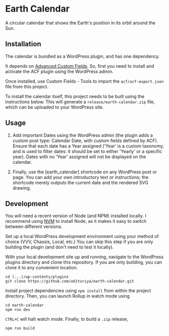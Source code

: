 # Earth Calendar

A circular calendar that shows the Earth's position in its orbit around the Sun.

## Installation

The calendar is bundled as a WordPress plugin, and has one dependency.

It depends on [Advanced Custom Fields](https://wordpress.org/plugins/advanced-custom-fields/).
So, first you need to install and activate the ACF plugin using the WordPress admin.

Once installed, use Custom Fields - Tools to import the `acf/acf-export.json` file from this project.

To install the calendar itself, this project needs to be built using the instructions below.
This will generate a `release/earth-calendar.zip` file, which can be uploaded to your WordPress site.

## Usage

1. Add important Dates using the WordPress admin (the plugin adds a custom post type:
  Calendar Date, with custom fields defined by ACF).
  Ensure that each date has a Year assigned ('Year' is a custom taxonomy,
  and is used to filter dates: it should be set to either 'Yearly' or a specific year).
  Dates with no 'Year' assigned will not be displayed on the calendar.

2. Finally, use the \[earth_calendar\] shortcode on any WordPress post or page. You can
  add your own introductory text or instructions; the shortcode merely outputs the current
  date and the rendered SVG drawing.

## Development

You will need a recent version of Node (and NPM) installed locally. I recommend using
[NVM](https://github.com/nvm-sh/nvm) to install Node, as it makes it easy to switch between
different versions.

Set up a local WordPress development environment using your method of choice
(VVV, Chassis, Local, etc.) You can skip this step if you are only building the plugin
(and don't need to test it locally).

With your local development site up and running, navigate to the WordPress plugins
directory and clone this repository. If you are only building, you can clone it
to any convenient location.

```
cd (...)/wp-contents/plugins
git clone https://github.com/adituriya/earth-calendar.git
```

Install project dependencies using `npm install` from within the project directory.
Then, you can launch Rollup in watch mode using

```
cd earth-calendar
npm run dev
```

`CTRL+C` will halt watch mode. Finally, to build a `.zip` release,

```
npm run build
```